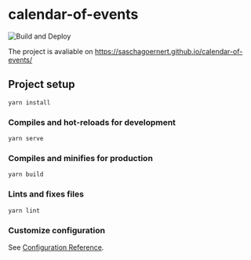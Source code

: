 # calendar-of-events

![Build and Deploy](https://github.com/SaschaGoernert/calendar-of-events/workflows/Build%20and%20Deploy/badge.svg)

The project is avaliable on https://saschagoernert.github.io/calendar-of-events/

## Project setup
```
yarn install
```

### Compiles and hot-reloads for development
```
yarn serve
```

### Compiles and minifies for production
```
yarn build
```

### Lints and fixes files
```
yarn lint
```

### Customize configuration
See [Configuration Reference](https://cli.vuejs.org/config/).
